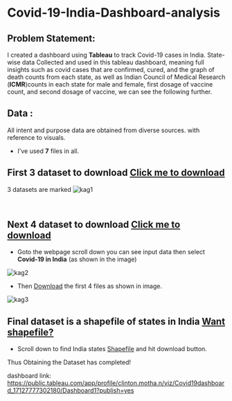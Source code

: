 # Covid-19-India-Dashboard-analysis

## Problem Statement:
I created a dashboard using **Tableau** to track Covid-19 cases in India. State-wise data Collected and used in this tableau dashboard, meaning full insights such as covid cases that are confirmed, cured, and the graph of death counts from each state, as well as Indian Council of Medical Research (**ICMR**)counts in each state for male and female, first dosage of vaccine count, and second dosage of vaccine, we can see the following further.

## Data :
All intent and purpose data are obtained from diverse sources. with reference to visuals. 
* I've used **7** files in all.

## First 3 dataset to download [Click me to download](https://www.kaggle.com/datasets/sudalairajkumar/covid19-in-india?datasetId=557629&sortBy=voteCount&select=covid_19_india.csv)

3 datasets are marked
![kag1](https://github.com/Clintonnick3/Covid-19-India-Dashboard-analysis/assets/129974527/8d26e8c4-d741-441d-bacf-0041f9dc608b)

<!-- Add some space -->
<br>

## Next 4 dataset to download [Click me to download](https://www.kaggle.com/code/anshuls235/covid19-explained-through-visualizations/data?select=StatewiseTestingDetails.csv)

* Goto the webpage scroll down you can see input data then select **Covid-19 in India** (as shown in the image)


![kag2](https://github.com/Clintonnick3/Covid-19-India-Dashboard-analysis/assets/129974527/9d6c6137-68b0-47bd-9e2e-3f870f7f0eaf)



* Then [Download](https://www.kaggle.com/code/anshuls235/covid19-explained-through-visualizations/data?select=StatewiseTestingDetails.csv) the first 4 files as shown in image.


![kag3](https://github.com/Clintonnick3/Covid-19-India-Dashboard-analysis/assets/129974527/b830f0c3-5d2f-450e-adc3-76362ab25294)


## Final dataset is a shapefile of states in India   [Want shapefile?](https://geographicalanalysis.com/download-free-india-shapefile-including-kashmir-and-ladakh/)


* Scroll down to find India states [Shapefile](https://geographicalanalysis.com/download-free-india-shapefile-including-kashmir-and-ladakh/) and hit download button.

Thus Obtaining the Dataset has completed!











dashboard link: https://public.tableau.com/app/profile/clinton.motha.n/viz/Covid19dashboard_17127777302180/Dashboard1?publish=yes
